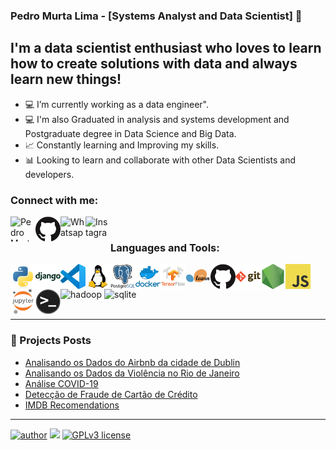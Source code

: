 ### Pedro Murta Lima - [Systems Analyst and Data Scientist] 👋

## I'm a data scientist enthusiast who loves to learn how to create solutions with data and always learn new things!

- 💻 I’m currently working as a data engineer".
- 💻 I'm also Graduated in analysis and systems development and Postgraduate degree in Data Science and Big Data.
- 📈 Constantly learning and Improving my skills.
- 📊 Looking to learn and collaborate with other Data Scientists and developers.

### Connect with me:

[<img align="left" target="_blank"  width="40px" height="40px"  alt="Pedro Murta | Linkedin" src="https://cdn.jsdelivr.net/npm/simple-icons@3.4.0/icons/linkedin.svg" />](https://www.linkedin.com/in/pedro-murta/)

[<img align="left" alt="Pedro Murta | github" width="40px" height="40px"  src="https://raw.githubusercontent.com/github/explore/78df643247d429f6cc873026c0622819ad797942/topics/github/github.png" />](https://github.com/PedroMurta)

<a target="_blank" href="https://api.whatsapp.com/send?phone=5561981998275">
  <img align="left" alt="Whatsapp" width="40px" height="40px" color="green" src="https://cdn.jsdelivr.net/npm/simple-icons@v3/icons/whatsapp.svg" />
</a>

<a target="_blank" href="https://www.instagram.com/p_edromurta/">
  <img align="left" alt="Instagram" color="orange" width="40px" height="40px"  src="https://cdn.jsdelivr.net/npm/simple-icons@v3/icons/instagram.svg" />
</a>

<br />

### Languages and Tools:

<img align="left" alt="Python" width="40px" height="40px"  src="https://raw.githubusercontent.com/devicons/devicon/master/icons/python/python-original.svg" />

<img align="left" alt="Django" width="40px" height="40px" src="https://raw.githubusercontent.com/github/explore/80688e429a7d4ef2fca1e82350fe8e3517d3494d/topics/django/django.png" />

<img align="left" alt="VScode" width="40px" height="40px"  src="https://raw.githubusercontent.com/github/explore/80688e429a7d4ef2fca1e82350fe8e3517d3494d/topics/visual-studio-code/visual-studio-code.png" />

<img align="left" alt="Linux" width="40px" height="40px" src="https://raw.githubusercontent.com/github/explore/80688e429a7d4ef2fca1e82350fe8e3517d3494d/topics/linux/linux.png" />



<img align='left' alt='PostgreSQL' width="40px" height="40px" src='https://raw.githubusercontent.com/devicons/devicon/master/icons/postgresql/postgresql-original-wordmark.svg'/> 

<img align="left" alt="MongoDB" width="40px" height="40px" src="https://raw.githubusercontent.com/github/explore/80688e429a7d4ef2fca1e82350fe8e3517d3494d/topics/docker/docker.png" />

<img align="left" alt="TensorFlow" width="40px" height="40px" src="https://raw.githubusercontent.com/github/explore/80688e429a7d4ef2fca1e82350fe8e3517d3494d/topics/tensorflow/tensorflow.png" />

<img align="left" alt="Scikit-Learn" width="40px" height="40px"  src="https://raw.githubusercontent.com/github/explore/80688e429a7d4ef2fca1e82350fe8e3517d3494d/topics/scikit-learn/scikit-learn.png" />

<img align="left" alt="GitHub" width="40px" height="40px"  src="https://raw.githubusercontent.com/github/explore/78df643247d429f6cc873026c0622819ad797942/topics/github/github.png" />

<img align="left" alt="Git" width="40px" height="40px" src="https://raw.githubusercontent.com/github/explore/80688e429a7d4ef2fca1e82350fe8e3517d3494d/topics/git/git.png" />

<img align="left" alt="Node.js" width="40px" height="40px" src="https://raw.githubusercontent.com/github/explore/80688e429a7d4ef2fca1e82350fe8e3517d3494d/topics/nodejs/nodejs.png" />

<img align="left" alt="JavaScript" width="40px" height="40px" src="https://raw.githubusercontent.com/github/explore/80688e429a7d4ef2fca1e82350fe8e3517d3494d/topics/javascript/javascript.png" />

<img align="left" alt="Jupyter" width="40px" height="40px" src="https://raw.githubusercontent.com/github/explore/80688e429a7d4ef2fca1e82350fe8e3517d3494d/topics/jupyter-notebook/jupyter-notebook.png"/>

<img align="left" alt="Terminal" width="40px" height="40px" src="https://raw.githubusercontent.com/github/explore/80688e429a7d4ef2fca1e82350fe8e3517d3494d/topics/terminal/terminal.png" />

<img src="https://camo.githubusercontent.com/55336973a5c752995e40ccec95502a4aa6b3d091ff52741bc59456d61c67b7e5/68747470733a2f2f7777772e766563746f726c6f676f2e7a6f6e652f6c6f676f732f6170616368655f6861646f6f702f6170616368655f6861646f6f702d69636f6e2e737667" alt="hadoop" width="40" height="40" data-canonical-src="https://www.vectorlogo.zone/logos/apache_hadoop/apache_hadoop-icon.svg" style="max-width: 100%;">

<img src="https://camo.githubusercontent.com/1b8a779f280e099e2d67ab949dad604e25ce0d321e66474c04430201790b3874/68747470733a2f2f7777772e766563746f726c6f676f2e7a6f6e652f6c6f676f732f73716c6974652f73716c6974652d69636f6e2e737667" alt="sqlite" width="40" height="40" data-canonical-src="https://www.vectorlogo.zone/logos/sqlite/sqlite-icon.svg" style="max-width: 100%;">

<br />
<br />


---

### 📕 Projects Posts

<!-- BLOG-POST-LIST:START -->
* [Analisando os Dados do Airbnb da cidade de Dublin](https://bit.ly/2XyjFfs) 
* [Analisando os Dados da Violência no Rio de Janeiro](https://bit.ly/2ziAUbj)
* [Análise COVID-19](https://bityli.com/iz89W)
* [Detecção de Fraude de Cartão de Crédito](https://bit.ly/2YqrPqy) 
* [IMDB Recomendations](https://colab.research.google.com/github/PedroMurta/Projetos-Data-Science/blob/master/IMDB_Series.ipynb)




<!-- BLOG-POST-LIST:END -->

---


[![author](https://img.shields.io/badge/author-pedromurta-red.svg)](https://www.linkedin.com/in/pedro-murta/) [![](https://img.shields.io/badge/python-3.7+-blue.svg)](https://www.python.org/downloads/release/python-365/) [![GPLv3 license](https://img.shields.io/badge/License-GPLv3-blue.svg)](http://perso.crans.org/besson/LICENSE.html) 
